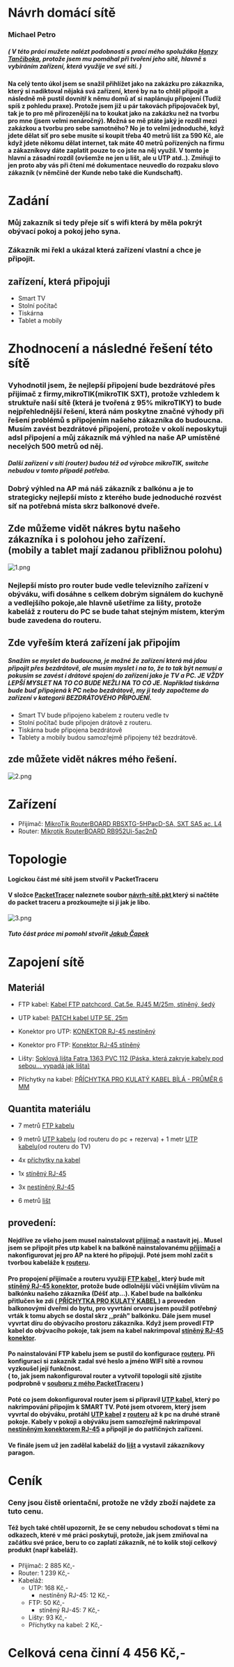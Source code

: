 # Návrh domácí sítě
### Michael Petro

##### ( V této práci mužete nalézt podobnosti s prací mého spolužáka [Honzy Tančiboka](https://github.com/JanTancikULTRA?tab=repositories), protože jsem mu pomáhal při tvoření jeho sítě, hlavně s vybíráním zařízení, která využije ve své síti. )

#### Na celý tento úkol jsem se snažil přihlížet jako na zakázku pro zákazníka, který si nadiktoval nějaká svá zařízení, které by na to chtěl připojit a následně mě pustil dovnitř k němu domů ať si naplánuju připojení (Tudíž spíš z pohledu praxe). Protože jsem již u pár takovách připojovaček byl, tak je to pro mě přirozenější na to koukat jako na zakázku než na tvorbu pro mne (jsem velmi nenáročný). Možná se mě ptáte jaký je rozdíl mezi zakázkou a tvorbu pro sebe samotného? No je to velmi jednoduché, když jdete dělat síť pro sebe musíte si koupit třeba 40 metrů lišt za 590 Kč, ale když jdete někomu dělat internet, tak máte 40 metrů pořízených na firmu a zákazníkovy dáte zaplatit pouze to co jste na něj využil. V tomto je hlavní a zásadní rozdíl (ovšemže ne jen u lišt, ale u UTP atd..). Zmiňuji to jen proto aby vás při čtení mé dokumentace neuvedlo do rozpaku slovo zákazník (v němčině der Kunde nebo také die Kundschaft).

# Zadání

### Můj zakazník si tedy přeje síť s wifi která by měla pokrýt obývací pokoj a pokoj jeho syna.

### Zákazník mi řekl a ukázal která zařízení vlastní a chce je připojit.

## zařízení, která připojuji

<ul>
<li>Smart TV</li>
<li>Stolní počítač</li>
<li>Tiskárna</li>
<li>Tablet a mobily</li>
</ul>

# Zhodnocení a následné řešení této sítě

### Vyhodnotil jsem, že nejlepší připojení bude bezdrátové přes přijímač z firmy,mikroTIK(mikroTIK SXT), protože vzhledem k struktuře naší sítě (která je tvořená z 95% mikroTIKY) to bude nejpřehlednější řešení, která nám poskytne značné výhody při řešení problémů s připojením našeho zákazníka do budoucna. Musím zavést bezdrátové připojení, protože v okolí neposkytuji adsl připojení a můj zákazník má výhled na naše AP umístěné necelých 500 metrů od něj. 

##### Další zařízení v síti (router) budou též od výrobce mikroTIK, switche nebudou v tomto případě potřeba.

### Dobrý výhled na AP má náš zákazník z balkónu a je to strategicky nejlepší místo z kterého bude jednoduché rozvést síť na potřebná místa skrz balkonové dveře.

## Zde můžeme vidět nákres bytu našeho zákazníka i s polohou jeho zařízení. <br> (mobily a tablet mají zadanou přibližnou polohu)
![1.png](Screenshots/1.png)

### Nejlepší místo pro router bude vedle televizního zařízení v obýváku, wifi dosáhne s celkem dobrým signálem do kuchyně a vedlejšího pokoje,ale hlavně ušetříme za lišty, protože kabeláž z routeru do PC se bude tahat stejným místem, kterým bude zavedena do routeru.

## Zde vyřeším která zařízení jak připojím

##### Snažím se myslet do budoucna, je možné že zařízení která má jdou připojit přes bezdrátově, ale musím myslet i na to, že to tak být nemusí a pokusím se zavést i drátové spojení do zařízení jako je TV a PC. JE VŽDY LEPŠÍ MYSLET NA TO CO BUDE NEŽLI NA TO CO JE. Například tiskárna bude buď připojená k PC nebo bezdrátově, my ji tedy započteme do zařízení v kategorii BEZDRÁTOVÉHO PŘIPOJENÍ.

<ul>
<li>Smart TV bude připojeno kabelem z routeru vedle tv</li>
<li>Stolní počítač bude připojen drátově z routeru.</li>
<li>Tiskárna bude připojena bezdrátově</li>
<li>Tablety a mobily budou samozřejmě připojeny též bezdrátově.</li>
</ul>

## zde můžete vidět nákres mého řešení.
![2.png](Screenshots/2.png)

# Zařízení


* Přijímač: [MikroTik RouterBOARD RBSXTG-5HPacD-SA, SXT SA5 ac, L4](https://www.abctech.cz/?cls=stoitem&stiid=14190&gclid=EAIaIQobChMIrteO7MeY6QIVDM53Ch1djAmTEAQYASABEgJ3WPD_BwE)
* Router: [Mikrotik RouterBOARD RB952Ui-5ac2nD](https://www.czc.cz/mikrotik-routerboard-rb952ui-5ac2nd/195329/produkt?gclid=EAIaIQobChMIxrXC5MOY6QIVi-J3Ch1ZTQfOEAQYAiABEgJw0fD_BwE)

# Topologie
#### Logickou část mé sítě jsem stvořil v PacketTraceru

#### V složce [ PacketTracer](PacketTracer/návrh-sítě.pkt) naleznete soubor [ návrh-sítě.pkt ](PacketTracer/návrh-sítě.pkt) který si načtěte do packet traceru a prozkoumejte si ji jak je libo.

![3.png](Screenshots/3.png)

##### Tuto část práce mi pomohl stvořit [Jakub Čapek](https://github.com/NiteNoizeCZ)

# Zapojení sítě

## Materiál

+ FTP kabel: [Kabel FTP patchcord, Cat.5e, RJ45 M/25m, stíněný, šedý](https://www.eva.cz/zbozi/IT4385/kabel-ftp-patchcord-cat-5e-rj45-m-25m-stineny-sedy/?gclid=EAIaIQobChMIuqaxu_aZ6QIVx-J3Ch0k3w5dEAQYBCABEgIJ6_D_BwE)

+ UTP kabel: [PATCH kabel UTP 5E, 25m](https://shop.emos.cz/2309010100-patch-kabel-utp-5e,-25m)

+ Konektor pro UTP: [KONEKTOR RJ-45 nestíněný](https://www.kenex.cz/metalicka-kabelaz/konektor-rj-45/?gclid=EAIaIQobChMIxaeonuqZ6QIVwp13Ch3qTQ1zEAQYAyABEgKvVfD_BwE)

+ Konektor pro FTP: [Konektor RJ-45 stíněný](https://www.vp-shop.cz/Konektor-RJ-45-stineny-univerzalni-d345.htm?gclid=EAIaIQobChMI4qPHzeqZ6QIVwud3Ch3qcQdLEAQYByABEgJf1fD_BwE)

+ Lišty: [Soklová lišta Fatra 1363 PVC 112 (Páska, která zakryje kabely pod sebou... vypadá jak lišta)](https://www.floorwood.cz/soklova-pvc-lista-fatra-1363-342-delka-40m/?gclid=EAIaIQobChMIkfbo68WY6QIVWeN3Ch2iIQwOEAQYAiABEgITX_D_BwE)

+ Příchytky na kabel: [PŘÍCHYTKA PRO KULATÝ KABEL BÍLÁ - PRŮMĚR 6 MM](https://www.osvetleniaz.cz/prichytky-kabelove/prichytka-pro-kulaty-kabel-bila-prumer-6-mm/?gclid=EAIaIQobChMIz-3no-mZ6QIVjLd3Ch3jNAZzEAQYAiABEgJUpfD_BwE)

## Quantita materiálu

+ 7 metrů [FTP kabelu](https://www.eva.cz/zbozi/IT4385/kabel-ftp-patchcord-cat-5e-rj45-m-25m-stineny-sedy/?gclid=EAIaIQobChMIuqaxu_aZ6QIVx-J3Ch0k3w5dEAQYBCABEgIJ6_D_BwE)

+ 9 metrů [UTP kabelu](https://shop.emos.cz/2309010100-patch-kabel-utp-5e,-25m) (od routeru do pc + rezerva) + 1 metr [UTP kabelu](https://shop.emos.cz/2309010100-patch-kabel-utp-5e,-25m)(od routeru do TV)

+ 4x [příchytky na kabel](https://www.osvetleniaz.cz/prichytky-kabelove/prichytka-pro-kulaty-kabel-bila-prumer-6-mm/?gclid=EAIaIQobChMIz-3no-mZ6QIVjLd3Ch3jNAZzEAQYAiABEgJUpfD_BwE)

+ 1x [stíněný RJ-45](https://www.vp-shop.cz/Konektor-RJ-45-stineny-univerzalni-d345.htm?gclid=EAIaIQobChMI4qPHzeqZ6QIVwud3Ch3qcQdLEAQYByABEgJf1fD_BwE)

+ 3x [nestíněný RJ-45 ](https://www.kenex.cz/metalicka-kabelaz/konektor-rj-45/?gclid=EAIaIQobChMIxaeonuqZ6QIVwp13Ch3qTQ1zEAQYAyABEgKvVfD_BwE)

+ 6 metrů [lišt](https://www.floorwood.cz/soklova-pvc-lista-fatra-1363-342-delka-40m/?gclid=EAIaIQobChMIkfbo68WY6QIVWeN3Ch2iIQwOEAQYAiABEgITX_D_BwE)

## provedení:

#### Nejdříve ze všeho jsem musel nainstalovat [přijímač](https://www.abctech.cz/?cls=stoitem&stiid=14190&gclid=EAIaIQobChMIrteO7MeY6QIVDM53Ch1djAmTEAQYASABEgJ3WPD_BwE) a nastavit jej.. Musel jsem se připojit přes utp kabel k na balkóně nainstalovanému [přijímači](https://www.abctech.cz/?cls=stoitem&stiid=14190&gclid=EAIaIQobChMIrteO7MeY6QIVDM53Ch1djAmTEAQYASABEgJ3WPD_BwE) a nakonfigurovat jej pro AP na které ho připojuji. Poté jsem mohl začít s tvorbou kabeláže k [routeru](https://www.czc.cz/mikrotik-routerboard-rb952ui-5ac2nd/195329/produkt?gclid=EAIaIQobChMIxrXC5MOY6QIVi-J3Ch1ZTQfOEAQYAiABEgJw0fD_BwE).

#### Pro propojení přijímače a routeru využiji [FTP kabel ](https://www.osvetleniaz.cz/prichytky-kabelove/prichytka-pro-kulaty-kabel-bila-prumer-6-mm/?gclid=EAIaIQobChMIz-3no-mZ6QIVjLd3Ch3jNAZzEAQYAiABEgJUpfD_BwE), který bude mít [stíněný RJ-45 konektor](https://www.vp-shop.cz/Konektor-RJ-45-stineny-univerzalni-d345.htm?gclid=EAIaIQobChMI4qPHzeqZ6QIVwud3Ch3qcQdLEAQYByABEgJf1fD_BwE), protože bude odlolnější vůči vnějším vlivům na balkónku našeho zákazníka (Déšť atp...). Kabel bude na balkónku přitlučen ke zdi ([ PŘÍCHYTKA PRO KULATÝ KABEL ](https://www.osvetleniaz.cz/prichytky-kabelove/prichytka-pro-kulaty-kabel-bila-prumer-6-mm/?gclid=EAIaIQobChMIz-3no-mZ6QIVjLd3Ch3jNAZzEAQYAiABEgJUpfD_BwE)) a proveden balkonovými dveřmi do bytu, pro vyvrtání orvoru jsem použil potřebný vrták k tomu abych se dostal skrz ,,práh" balkónku. Dále jsem musel vyvrtat díru do obývacího prostoru zákazníka. Když jsem provedl FTP kabel do obývacího pokoje, tak jsem na kabel nakrimpoval [stíněný RJ-45 konektor](https://www.vp-shop.cz/Konektor-RJ-45-stineny-univerzalni-d345.htm?gclid=EAIaIQobChMI4qPHzeqZ6QIVwud3Ch3qcQdLEAQYByABEgJf1fD_BwE). 

#### Po nainstalování FTP kabelu jsem se pustil do konfigurace [routeru](https://www.czc.cz/mikrotik-routerboard-rb952ui-5ac2nd/195329/produkt?gclid=EAIaIQobChMIxrXC5MOY6QIVi-J3Ch1ZTQfOEAQYAiABEgJw0fD_BwE). Při konfiguraci si zakazník zadal své heslo a jméno WIFI sítě a rovnou vyzkoušel její funkčnost. <br> ( to, jak jsem nakonfiguroval router a vytvořil topologii sítě zjistíte podprobně v [souboru z mého PacketTraceru](PacketTracer/návrh-sítě.pkt) )

#### Poté co jsem dokonfiguroval router jsem si připravil [UTP kabel](https://shop.emos.cz/2309010100-patch-kabel-utp-5e,-25m), který po nakrimpování připojím k SMART TV. Poté jsem otvorem, který jsem vyvrtal do obýváku, protáhl [UTP kabel](https://shop.emos.cz/2309010100-patch-kabel-utp-5e,-25m) z [routeru](https://www.czc.cz/mikrotik-routerboard-rb952ui-5ac2nd/195329/produkt?gclid=EAIaIQobChMIxrXC5MOY6QIVi-J3Ch1ZTQfOEAQYAiABEgJw0fD_BwE) až k pc na druhé straně pokoje. Kabely v pokoji a obýváku jsem samozřejmě nakrimpoval [ nestíněným konektorem RJ-45](https://www.kenex.cz/metalicka-kabelaz/konektor-rj-45/?gclid=EAIaIQobChMIxaeonuqZ6QIVwp13Ch3qTQ1zEAQYAyABEgKvVfD_BwE) a připojil je do patřičných zařízení.

#### Ve finále jsem už jen zadělal kabeláž do [lišt](https://www.floorwood.cz/soklova-pvc-lista-fatra-1363-342-delka-40m/?gclid=EAIaIQobChMIkfbo68WY6QIVWeN3Ch2iIQwOEAQYAiABEgITX_D_BwE) a vystavil zákazníkovy paragon.

# Ceník

### Ceny jsou čistě orientační, protože ne vždy zboží najdete za tuto cenu. 

#### Též bych také chtěl upozornit, že se ceny nebudou schodovat s těmi na odkazech, které v mé práci poskytuji, protože, jak jsem zmiňoval na začátku své práce, beru to co zaplatí zákazník, né to kolik stojí celkový produkt (např kabeláž).

<ul>
<li>Přijímač: 2 885 Kč,-</li>
<li>Router: 1 239 Kč,-</li>
<li>
Kabeláž:
<ul>
    <li> UTP: 168 Kč,-
        <ul><li>nestíněný RJ-45: 12 Kč,-</li></ul>
    </li>
    <li> FTP: 50 Kč,-
        <ul><li>stíněný RJ-45: 7 Kč,-</li></ul>
    </li>
    <li>Lišty: 93 Kč,-</li>
    <li>Příchytky na kabel: 2 Kč,-</li>
</ul>
</li>
</ul>

# Celková cena činní 4 456 Kč,-
